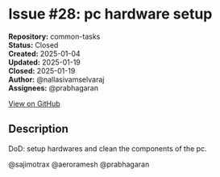 # Issue #28: pc hardware setup

**Repository:** common-tasks  
**Status:** Closed  
**Created:** 2025-01-04  
**Updated:** 2025-01-19  
**Closed:** 2025-01-19  
**Author:** @nallasivamselvaraj  
**Assignees:** @prabhagaran  

[View on GitHub](https://github.com/Simtestlab/common-tasks/issues/28)

## Description

DoD: setup hardwares and clean the components of the pc.

@sajimotrax @aeroramesh @prabhagaran 